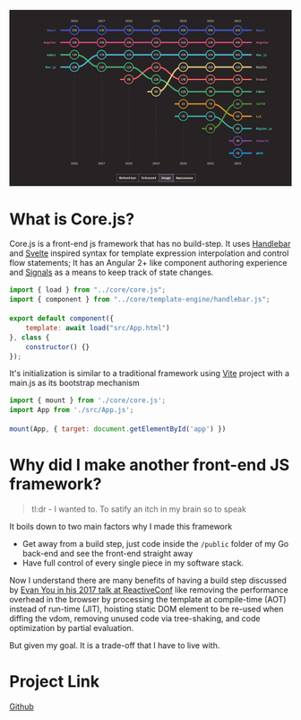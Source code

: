 ![State of JS Result](./assets/frameworks.webp)

# What is Core.js?

Core.js is a front-end js framework that has no build-step. It uses [Handlebar](https://handlebarsjs.com/) and [Svelte](https://svelte.dev) inspired syntax for template expression interpolation and control flow statements; It has an Angular 2+ like component authoring experience and [Signals](https://dev.to/this-is-learning/react-vs-signals-10-years-later-3k71) as a means to keep track of state changes.

```js
import { load } from "../core/core.js";
import { component } from "../core/template-engine/handlebar.js";

export default component({
    template: await load("src/App.html")
}, class {
    constructor() {}
});
```

It's initialization is similar to a traditional framework using [Vite](https://vite.dev) project with a main.js as its bootstrap mechanism

```js
import { mount } from './core/core.js';
import App from './src/App.js';

mount(App, { target: document.getElementById('app') })
```

# Why did I make another front-end JS framework?

> tl:dr - I wanted to. To satify an itch in my brain so to speak

It boils down to two main factors why I made this framework
- Get away from a build step, just code inside the `/public` folder of my Go back-end and see the front-end straight away
- Have full control of every single piece in my software stack.

Now I understand there are many benefits of having a build step discussed by [Evan You in his 2017 talk at ReactiveConf](https://www.youtube.com/watch?v=7iy8XQ7TSnc) like removing the performance overhead in the browser by processing the template at compile-time (AOT) instead of run-time (JIT), hoisting static DOM element to be re-used when diffing the vdom, removing unused code via tree-shaking, and code optimization by partial evaluation.

But given my goal. It is a trade-off that I have to live with.

# Project Link

[Github](https://github.com/icevelez/core.js)
